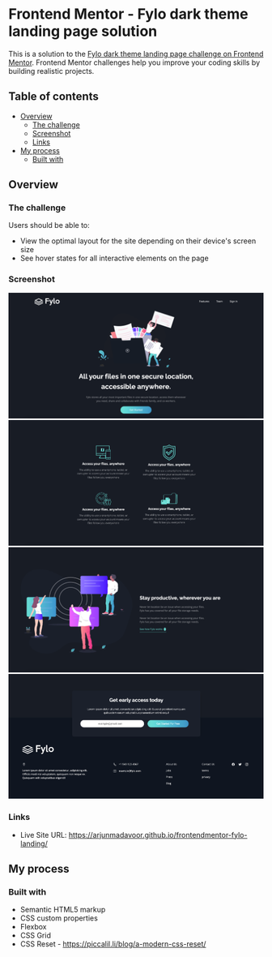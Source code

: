 # Frontend Mentor - Fylo dark theme landing page solution

This is a solution to the [Fylo dark theme landing page challenge on Frontend Mentor](https://www.frontendmentor.io/challenges/fylo-dark-theme-landing-page-5ca5f2d21e82137ec91a50fd). Frontend Mentor challenges help you improve your coding skills by building realistic projects. 

## Table of contents

- [Overview](#overview)
  - [The challenge](#the-challenge)
  - [Screenshot](#screenshot)
  - [Links](#links)
- [My process](#my-process)
  - [Built with](#built-with)

## Overview

### The challenge

Users should be able to:

- View the optimal layout for the site depending on their device's screen size
- See hover states for all interactive elements on the page

### Screenshot

![](./images/Screenshot1.png)
![](./images/Screenshot2.png)
![](./images/Screenshot3.png)
![](./images/Screenshot4.png)


### Links

- Live Site URL: https://arjunmadavoor.github.io/frontendmentor-fylo-landing/

## My process

### Built with

- Semantic HTML5 markup
- CSS custom properties
- Flexbox
- CSS Grid
- CSS Reset - https://piccalil.li/blog/a-modern-css-reset/
